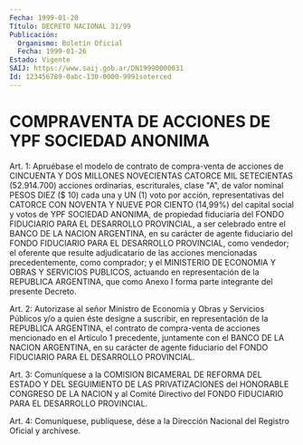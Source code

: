 ```yaml
---
Fecha: 1999-01-20
Título: DECRETO NACIONAL 31/99
Publicación:
  Organismo: Boletín Oficial
  Fecha: 1999-01-26
Estado: Vigente
SAIJ: https://www.saij.gob.ar/DN19990000031
Id: 123456789-0abc-130-0000-9991soterced
---
```

# COMPRAVENTA DE ACCIONES DE YPF SOCIEDAD ANONIMA

<a id="1"></a>
Art. 1: Apruébase el modelo de contrato de compra-venta de acciones de CINCUENTA Y DOS MILLONES NOVECIENTAS CATORCE MIL SETECIENTAS (52.914.700) acciones ordinarias, escriturales, clase "A", de valor nominal PESOS DIEZ ($ 10) cada una y UN (1) voto por acción, representativas del CATORCE CON NOVENTA Y NUEVE POR CIENTO (14,99%) del capital social y votos de YPF SOCIEDAD ANONIMA, de propiedad fiduciaria del FONDO FIDUCIARIO PARA EL DESARROLLO PROVINCIAL, a ser celebrado entre el BANCO DE LA NACION ARGENTINA, en su carácter de agente fiduciario del FONDO FIDUCIARIO PARA EL DESARROLLO PROVINCIAL, como vendedor; el oferente que resulte adjudicatario de las acciones mencionadas precedentemente, como comprador; y el MINISTERIO DE ECONOMIA Y OBRAS Y SERVICIOS PUBLICOS, actuando en representación de la REPUBLICA ARGENTINA, que como Anexo I forma parte integrante del presente Decreto.

<a id="2"></a>
Art. 2: Autorizase al señor Ministro de Economía y Obras y Servicios Públicos y/o a quien éste designe a suscribir, en representación de la REPUBLICA ARGENTINA, el contrato de compra-venta de acciones mencionado en el Artículo 1 precedente, juntamente con el BANCO DE LA NACION ARGENTINA, en su carácter de agente fiduciario del FONDO FIDUCIARIO PARA EL DESARROLLO PROVINCIAL.

<a id="3"></a>
Art. 3: Comuníquese a la COMISION BICAMERAL DE REFORMA DEL ESTADO Y DEL SEGUIMIENTO DE LAS PRIVATIZACIONES del HONORABLE CONGRESO DE LA NACION y al Comité Directivo del FONDO FIDUCIARIO PARA EL DESARROLLO PROVINCIAL.

<a id="4"></a>
Art. 4: Comuníquese, publíquese, dése a la Dirección Nacional del Registro Oficial y archívese.